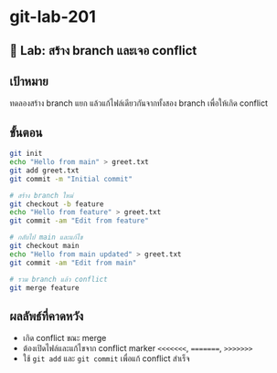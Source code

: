 # git-lab-201
## 🌿 Lab: สร้าง branch และเจอ conflict

## เป้าหมาย
ทดลองสร้าง branch แยก แล้วแก้ไฟล์เดียวกันจากทั้งสอง branch เพื่อให้เกิด conflict

## ขั้นตอน
```bash
git init
echo "Hello from main" > greet.txt
git add greet.txt
git commit -m "Initial commit"

# สร้าง branch ใหม่
git checkout -b feature
echo "Hello from feature" > greet.txt
git commit -am "Edit from feature"

# กลับไป main และแก้ไข
git checkout main
echo "Hello from main updated" > greet.txt
git commit -am "Edit from main"

# รวม branch แล้ว conflict
git merge feature
```

## ผลลัพธ์ที่คาดหวัง
- เกิด conflict ขณะ merge
- ต้องเปิดไฟล์และแก้ไขจาก conflict marker `<<<<<<<`, `=======`, `>>>>>>>`
- ใช้ `git add` และ `git commit` เพื่อแก้ conflict สำเร็จ

